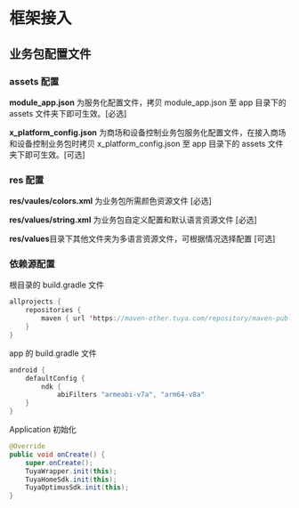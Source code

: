 # 框架接入

## 业务包配置文件

### assets 配置

**module_app.json** 为服务化配置文件，拷贝 module_app.json 至 app 目录下的 assets 文件夹下即可生效。[必选]

**x_platform_config.json** 为商场和设备控制业务包服务化配置文件，在接入商场和设备控制业务包时拷贝 x_platform_config.json 至 app 目录下的 assets 文件夹下即可生效。[可选]

### res 配置

**res/vaules/colors.xml** 为业务包所需颜色资源文件 [必选]

**res/values/string.xml** 为业务包自定义配置和默认语言资源文件 [必选]

**res/values**目录下其他文件夹为多语言资源文件，可根据情况选择配置 [可选]

### 依赖源配置
根目录的 build.gradle 文件
``` java
allprojects {
    repositories {
        maven { url 'https://maven-other.tuya.com/repository/maven-public/' }
    }
}
```
app 的 build.gradle 文件
``` java
android {
    defaultConfig {
        ndk {
            abiFilters "armeabi-v7a", "arm64-v8a"
    }
}
```
Application 初始化
``` java 
@Override
public void onCreate() {
    super.onCreate();
    TuyaWrapper.init(this);
    TuyaHomeSdk.init(this);
    TuyaOptimusSdk.init(this);
}
```


